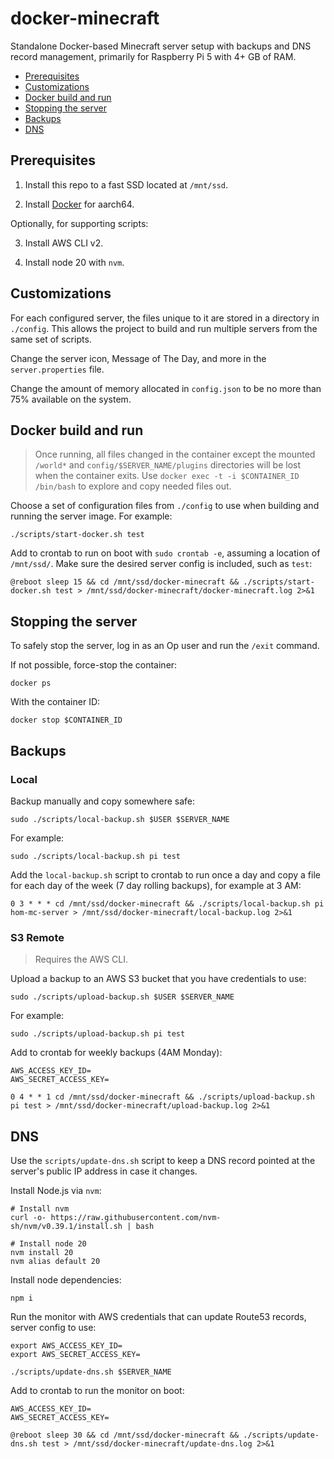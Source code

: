# docker-minecraft

Standalone Docker-based Minecraft server setup with backups and DNS record
management, primarily for Raspberry Pi 5 with 4+ GB of RAM.

* [Prerequisites](#prerequisites)
* [Customizations](#customizations)
* [Docker build and run](#docker-build-and-run)
* [Stopping the server](#stopping-the-server)
* [Backups](#backups)
* [DNS](#dns)

## Prerequisites

1. Install this repo to a fast SSD located at `/mnt/ssd`.

2. Install [Docker](https://docs.docker.com/engine/install/debian/) for aarch64.

Optionally, for supporting scripts:

3. Install AWS CLI v2.

4. Install node 20 with `nvm`.

## Customizations

For each configured server, the files unique to it are stored in a directory
in `./config`. This allows the project to build and run multiple servers from
the same set of scripts.

Change the server icon, Message of The Day, and more in the `server.properties`
file.

Change the amount of memory allocated in `config.json` to be no more than
75% available on the system.

## Docker build and run

> Once running, all files changed in the container except the mounted `/world*`
> and `config/$SERVER_NAME/plugins` directories will be lost when the container
> exits. Use `docker exec -t -i $CONTAINER_ID /bin/bash` to explore and copy
> needed files out.

Choose a set of configuration files from `./config` to use when building and
running the server image. For example:

```shell
./scripts/start-docker.sh test
```

Add to crontab to run on boot with `sudo crontab -e`, assuming a location of
`/mnt/ssd/`. Make sure the desired server config is included, such as `test`:

```
@reboot sleep 15 && cd /mnt/ssd/docker-minecraft && ./scripts/start-docker.sh test > /mnt/ssd/docker-minecraft/docker-minecraft.log 2>&1
```

## Stopping the server

To safely stop the server, log in as an Op user and run the `/exit` command.

If not possible, force-stop the container:

```
docker ps
```

With the container ID:

```
docker stop $CONTAINER_ID
```

## Backups

### Local

Backup manually and copy somewhere safe:

```shell
sudo ./scripts/local-backup.sh $USER $SERVER_NAME
```

For example:

```shell
sudo ./scripts/local-backup.sh pi test
```

Add the `local-backup.sh` script to crontab to run once a day and copy a file
for each day of the week (7 day rolling backups), for example at 3 AM:

```
0 3 * * * cd /mnt/ssd/docker-minecraft && ./scripts/local-backup.sh pi hom-mc-server > /mnt/ssd/docker-minecraft/local-backup.log 2>&1
```

### S3 Remote

> Requires the AWS CLI.

Upload a backup to an AWS S3 bucket that you have credentials to use:

```shell
sudo ./scripts/upload-backup.sh $USER $SERVER_NAME
```

For example:

```shell
sudo ./scripts/upload-backup.sh pi test
```

Add to crontab for weekly backups (4AM Monday):

```
AWS_ACCESS_KEY_ID=
AWS_SECRET_ACCESS_KEY=

0 4 * * 1 cd /mnt/ssd/docker-minecraft && ./scripts/upload-backup.sh pi test > /mnt/ssd/docker-minecraft/upload-backup.log 2>&1
```

## DNS

Use the `scripts/update-dns.sh` script to keep a DNS record pointed at the
server's public IP address in case it changes.

Install Node.js via `nvm`:

```shell
# Install nvm
curl -o- https://raw.githubusercontent.com/nvm-sh/nvm/v0.39.1/install.sh | bash

# Install node 20
nvm install 20
nvm alias default 20
```

Install node dependencies:

```
npm i
```

Run the monitor with AWS credentials that can update Route53 records, server
config to use:

```shell
export AWS_ACCESS_KEY_ID=
export AWS_SECRET_ACCESS_KEY=

./scripts/update-dns.sh $SERVER_NAME
```

Add to crontab to run the monitor on boot:

```
AWS_ACCESS_KEY_ID=
AWS_SECRET_ACCESS_KEY=

@reboot sleep 30 && cd /mnt/ssd/docker-minecraft && ./scripts/update-dns.sh test > /mnt/ssd/docker-minecraft/update-dns.log 2>&1
```
